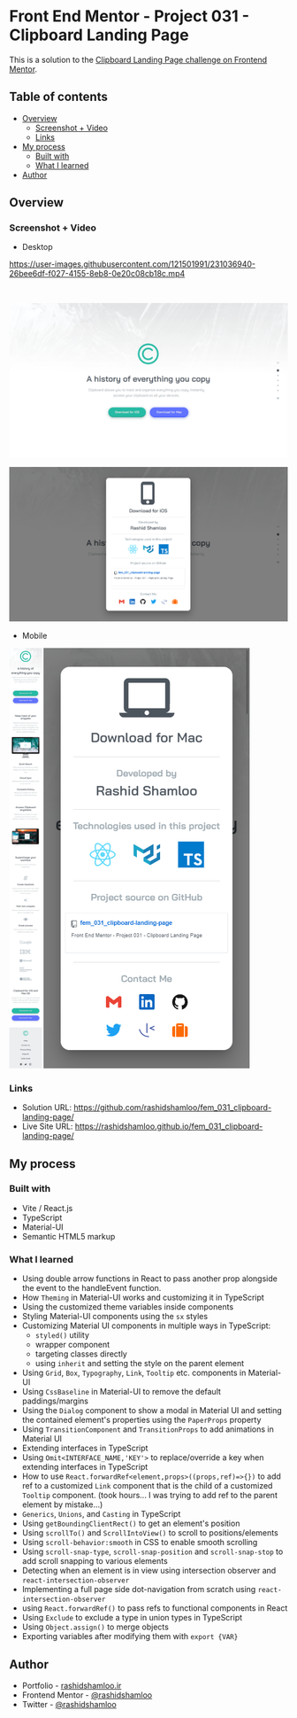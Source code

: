 # Front End Mentor - Project 031 - Clipboard Landing Page

This is a solution to the [Clipboard Landing Page challenge on Frontend Mentor](https://www.frontendmentor.io/challenges/clipboard-landing-page-5cc9bccd6c4c91111378ecb9).

## Table of contents

- [Overview](#overview)
  - [Screenshot + Video](#screenshot--video)
  - [Links](#links)
- [My process](#my-process)
  - [Built with](#built-with)
  - [What I learned](#what-i-learned)
- [Author](#author)

## Overview

### Screenshot + Video

- Desktop

https://user-images.githubusercontent.com/121501991/231036940-26bee6df-f027-4155-8eb8-0e20c08cb18c.mp4

<br />

![](./screenshot-desktop.png)

![](./screenshot-desktop-2.png)

- Mobile

<a href="./screenshot-mobile.png" target="_blank"><img src="./screenshot-mobile.png" height="759" /></a> ![](./screenshot-mobile-2.png)

### Links

- Solution URL: https://github.com/rashidshamloo/fem_031_clipboard-landing-page/
- Live Site URL: https://rashidshamloo.github.io/fem_031_clipboard-landing-page/

## My process

### Built with

- Vite / React.js
- TypeScript
- Material-UI
- Semantic HTML5 markup

### What I learned

- Using double arrow functions in React to pass another prop alongside the event to the handleEvent function.
- How `Theming` in Material-UI works and customizing it in TypeScript
- Using the customized theme variables inside components
- Styling Material-UI components using the `sx` styles
- Customizing Material UI components in multiple ways in TypeScript:
    - `styled()` utility
    - wrapper component
    - targeting classes directly
    - using `inherit` and setting the style on the parent element
- Using `Grid`, `Box`, `Typography`, `Link`, `Tooltip` etc. components in Material-UI
- Using `CssBaseline` in Material-UI to remove the default paddings/margins
- Using the `Dialog` component to show a modal in Material UI and setting the contained element's properties using the `PaperProps` property
- Using `TransitionComponent` and `TransitionProps` to add animations in Material UI
- Extending interfaces in TypeScript
- Using `Omit<INTERFACE_NAME,'KEY'>` to replace/override a key when extending interfaces in TypeScript
- How to use `React.forwardRef<element,props>((props,ref)=>{})` to add ref to a customized `Link` component that is the child of a customized `Tooltip` component. (took hours... I was trying to add ref to the parent element by mistake...)
- `Generics`, `Unions`, and `Casting` in TypeScript
- Using `getBoundingClientRect()` to get an element's position
- Using `scrollTo()` and `ScrollIntoView()` to scroll to positions/elements
- Using `scroll-behavior:smooth` in CSS to enable smooth scrolling
- Using `scroll-snap-type`, `scroll-snap-position` and `scroll-snap-stop` to add scroll snapping to various elements
- Detecting when an element is in view using intersection observer and `react-intersection-observer`
- Implementing a full page side dot-navigation from scratch using `react-intersection-observer`
- using `React.forwardRef()` to pass refs to functional components in React
- Using `Exclude` to exclude a type in union types in TypeScript
- Using `Object.assign()` to merge objects
- Exporting variables after modifying them with `export {VAR}`

## Author

- Portfolio - [rashidshamloo.ir](https://www.rashidshamloo.ir)
- Frontend Mentor - [@rashidshamloo](https://www.frontendmentor.io/profile/rashidshamloo)
- Twitter - [@rashidshamloo](https://www.twitter.com/rashidshamloo)
